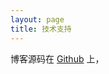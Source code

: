 ```yaml
---
layout: page
title: 技术支持 
---
```


博客源码在 <a target="_blank" href='https://github.com/yangzhangsheng123/yangzhangsheng123.github.io/'>Github</a> 上，

